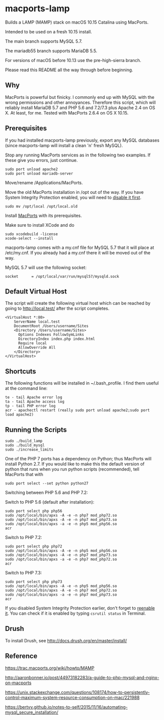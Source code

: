 macports-lamp
=============

Builds a LAMP (MAMP) stack on macOS 10.15 Catalina using MacPorts.

Intended to be used on a fresh 10.15 install. 

The main branch supports MySQL 5.7.

The mariadb55 branch supports MariaDB 5.5.

For versions of macOS before 10.13 use the pre-high-sierra branch.

Please read this README all the way through before beginning.

Why
---
MacPorts is powerful but finicky. I commonly end up with MySQL with
the wrong permissions and other annoyances. Therefore this script, which will
reliably install MariaDB 5.7 and PHP 5.6 and 7.2/7.3 plus Apache 2.4 on OS X. 
At least, for me. Tested with MacPorts 2.6.4 on OS X 10.15.

Prerequisites
-------------
If you had installed macports-lamp previously, export any MySQL databases
(since macports-lamp will install a clean 'n' fresh MySQL).

Stop any running MacPorts services as in the following two examples. If 
these give you errors, just continue.

```
sudo port unload apache2
sudo port unload mariadb-server
```

Move/rename /Applications/MacPorts.

Move the old MacPorts installation in /opt out of the way. If you have System Integrity Protection enabled, you will need to [disable it first](https://developer.apple.com/documentation/security/disabling_and_enabling_system_integrity_protection).

```
sudo mv /opt/local /opt/local.old
```

Install [MacPorts](http://www.macports.org/install.php) with its prerequisites.

Make sure to install XCode and do

```
sudo xcodebuild -license
xcode-select --install
```

macports-lamp comes with a my.cnf file for MySQL 5.7 that it will place at
/etc/my.cnf. If you already had a my.cnf there it will be moved out of the way.

MySQL 5.7 will use the following socket:

```
socket		= /opt/local/var/run/mysql57/mysqld.sock
```

Default Virtual Host
--------------------

The script will create the following virtual host which can be reached by
going to http://local.test/ after the script completes.

```
<VirtualHost *:80>
    ServerName local.test
    DocumentRoot /Users/username/Sites
    <Directory /Users/username/Sites>
      Options Indexes FollowSymLinks
      DirectoryIndex index.php index.html
      Require local
      AllowOverride All
    </Directory>
</VirtualHost>
```

Shortcuts
---------

The following functions will be installed in ~/.bash_profile. I find them useful
at the command line:

```
te - tail Apache error log
ta - tail Apache access log
tp - tail PHP error log
acr - apachectl restart (really sudo port unload apache2;sudo port load apache2)
```

Running the Scripts
-------------------

```
sudo ./build_lamp
sudo ./build_mysql
sudo ./increase_limits
```

One of the PHP 7 ports has a dependency on Python; thus MacPorts will install
Python 2.7. If you would like to make this the default version of python that
runs when you run python scripts (recommended), tell MacPorts that with

```
sudo port select --set python python27
```

Switching between PHP 5.6 and PHP 7.2:

Switch to PHP 5.6 (default after installation):
```
sudo port select php php56
sudo /opt/local/bin/apxs -A -e -n php7 mod_php72.so
sudo /opt/local/bin/apxs -A -e -n php7 mod_php73.so
sudo /opt/local/bin/apxs -a -e -n php5 mod_php56.so
acr
```

Switch to PHP 7.2:
```
sudo port select php php72
sudo /opt/local/bin/apxs -A -e -n php5 mod_php56.so
sudo /opt/local/bin/apxs -A -e -n php7 mod_php73.so
sudo /opt/local/bin/apxs -a -e -n php7 mod_php72.so
acr

```

Switch to PHP 7.3:
```
sudo port select php php73
sudo /opt/local/bin/apxs -A -e -n php5 mod_php56.so
sudo /opt/local/bin/apxs -A -e -n php7 mod_php72.so
sudo /opt/local/bin/apxs -a -e -n php7 mod_php73.so
acr

```

If you disabled System Integrity Protection earlier, don't forget to [reenable it](https://developer.apple.com/documentation/security/disabling_and_enabling_system_integrity_protection). You can check if it is enabled by typing `csrutil status` in Terminal.

Drush
-----

To install Drush, see http://docs.drush.org/en/master/install/

Reference
---------
https://trac.macports.org/wiki/howto/MAMP

http://aaronbonner.io/post/44973182283/a-guide-to-php-mysql-and-nginx-on-macports

https://unix.stackexchange.com/questions/108174/how-to-persistently-control-maximum-system-resource-consumption-on-mac/221988

https://bertvv.github.io/notes-to-self/2015/11/16/automating-mysql_secure_installation/
